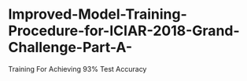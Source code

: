 # Improved-Model-Training-Procedure-for-ICIAR-2018-Grand-Challenge-Part-A-
Training For Achieving 93% Test Accuracy
